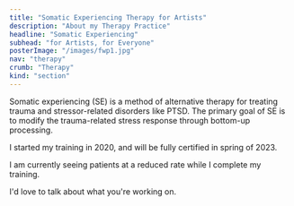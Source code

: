 ```yaml
---
title: "Somatic Experiencing Therapy for Artists"
description: "About my Therapy Practice"
headline: "Somatic Experiencing"
subhead: "for Artists, for Everyone"
posterImage: "/images/fwp1.jpg"
nav: "therapy"
crumb: "Therapy"
kind: "section"
---
```

Somatic experiencing (SE) is a method of alternative therapy for treating trauma and stressor-related disorders like PTSD. The primary goal of SE is to modify the trauma-related stress response through bottom-up processing.

I started my training in 2020, and will be fully certified in spring of 2023.

I am currently seeing patients at a reduced rate while I complete my training.

I'd love to talk about what you're working on.



